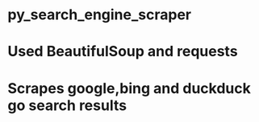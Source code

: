 # py_search_engine_scraper
# Used BeautifulSoup and requests
# Scrapes google,bing and duckduck go search results
